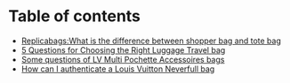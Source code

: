 # Table of contents

* [Replicabags:What is the difference between  shopper bag and tote bag](README.md)
* [5 Questions for Choosing the Right Luggage Travel bag](5-questions-for-choosing-the-right-luggage-travel-bag.md)
* [Some questions of LV Multi Pochette Accessoires bags](some-questions-of-lv-multi-pochette-accessoires-bags.md)
* [How can I authenticate a Louis Vuitton Neverfull bag](how-can-i-authenticate-a-louis-vuitton-neverfull-bag.md)
